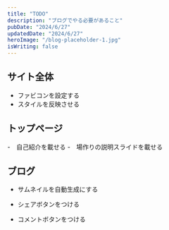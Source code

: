 ```yaml
---
title: "TODO"
description: "ブログでやる必要があること"
pubDate: "2024/6/27"
updatedDate: "2024/6/27"
heroImage: "/blog-placeholder-1.jpg"
isWriting: false
---
```


## サイト全体

- ファビコンを設定する
- スタイルを反映させる

## トップページ

-　自己紹介を載せる -　場作りの説明スライドを載せる

## ブログ

- サムネイルを自動生成にする

- シェアボタンをつける

- コメントボタンをつける
